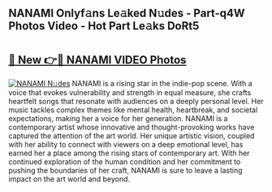 ## NANAMI Onlyf𝚊ns Le𝚊ked N𝚞des - Part-q4W Photos Video - Hot Part Le𝚊ks DoRt5

# <h2><a href="http://ab56444.deff.icu/?id=NANAMI">🔗 New 👉🔴 NANAMI VIDEO Photos</a></h2>

[![NANAMI N𝚞des](https://i.imgur.com/rIISA9y.gif)](http://ab56444.deff.icu/?id=NANAMI)
NANAMI is a rising star in the indie-pop scene. With a voice that evokes vulnerability and strength in equal measure, she crafts heartfelt songs that resonate with audiences on a deeply personal level. Her music tackles complex themes like mental health, heartbreak, and societal expectations, making her a voice for her generation. NANAMI is a contemporary artist whose innovative and thought-provoking works have captured the attention of the art world. Her unique artistic vision, coupled with her ability to connect with viewers on a deep emotional level, has earned her a place among the rising stars of contemporary art. With her continued exploration of the human condition and her commitment to pushing the boundaries of her craft, NANAMI is sure to leave a lasting impact on the art world and beyond.
